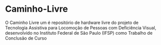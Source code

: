 # Caminho-Livre
O Caminho Livre um é repositório de hardware livre do projeto de Tecnologia Assistiva para Locomoção de Pessoas com Deficiência Visual, desenvolvido no Instituto Federal de São Paulo (IFSP) como Trabalho de Conclusão de Curso
